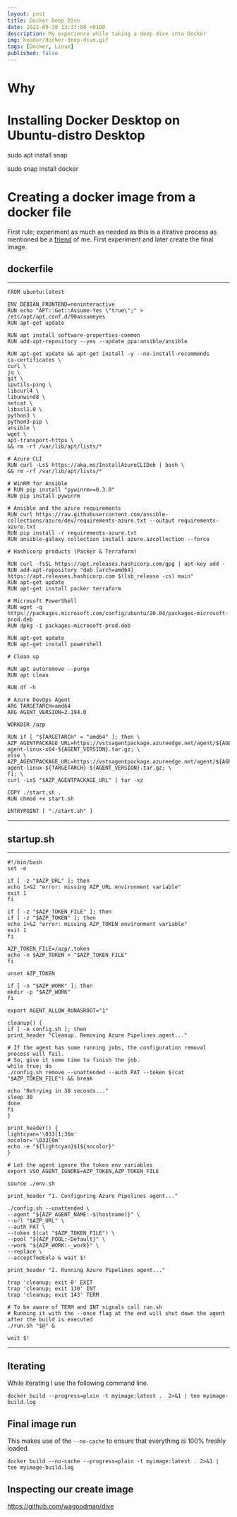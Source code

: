 ```yaml
---
layout: post
title: Docker Deep Dive
date: 2022-09-30 13:37:00 +0100
description: My experience while taking a deep dive into Docker
img: header/docker-deep-dive.gif
tags: [Docker, Linux]
published: false
---
```


# Why

# Installing Docker Desktop on Ubuntu-distro Desktop

sudo apt install snap

sudo snap install docker

# Creating a docker image from a docker file

First rule; experiment as much as needed as this is a itirative process as mentioned be a [friend](https://github.com/wezzynl) of me. First experiment and later create the final image.

## dockerfile
---
    FROM ubuntu:latest

    ENV DEBIAN_FRONTEND=noninteractive
    RUN echo "APT::Get::Assume-Yes \"true\";" > /etc/apt/apt.conf.d/90assumeyes
    RUN apt-get update

    RUN apt install software-properties-common
    RUN add-apt-repository --yes --update ppa:ansible/ansible

    RUN apt-get update && apt-get install -y --no-install-recommends 
    ca-certificates \
    curl \
    jq \
    git \
    iputils-ping \
    libcurl4 \
    libunwind8 \
    netcat \
    libssl1.0 \
    python3 \
    python3-pip \
    ansible \
    wget \
    apt-transport-https \
    && rm -rf /var/lib/apt/lists/*

    # Azure CLI
    RUN curl -LsS https://aka.ms/InstallAzureCLIDeb | bash \
    && rm -rf /var/lib/apt/lists/*

    # WinRM for Ansible
    # RUN pip install "pywinrm>=0.3.0"
    RUN pip install pywinrm

    # Ansible and the azure requirements
    RUN curl https://raw.githubusercontent.com/ansible-collections/azure/dev/requirements-azure.txt --output requirements-azure.txt
    RUN pip install -r requirements-azure.txt
    RUN ansible-galaxy collection install azure.azcollection --force

    # Hashicorp products (Packer & Terraform)

    RUN curl -fsSL https://apt.releases.hashicorp.com/gpg | apt-key add -
    RUN add-apt-repository "deb [arch=amd64] https://apt.releases.hashicorp.com $(lsb_release -cs) main"
    RUN apt-get update
    RUN apt-get install packer terraform

    # Microsoft PowerShell
    RUN wget -q https://packages.microsoft.com/config/ubuntu/20.04/packages-microsoft-prod.deb
    RUN dpkg -i packages-microsoft-prod.deb

    RUN apt-get update
    RUN apt-get install powershell

    # Clean up

    RUN apt autoremove --purge
    RUN apt clean

    RUN df -h

    # Azure DevOps Agent
    ARG TARGETARCH=amd64
    ARG AGENT_VERSION=2.194.0

    WORKDIR /azp

    RUN if [ "$TARGETARCH" = "amd64" ]; then \
    AZP_AGENTPACKAGE_URL=https://vstsagentpackage.azureedge.net/agent/${AGENT_VERSION}/vsts-agent-linux-x64-${AGENT_VERSION}.tar.gz; \
    else \
    AZP_AGENTPACKAGE_URL=https://vstsagentpackage.azureedge.net/agent/${AGENT_VERSION}/vsts-agent-linux-${TARGETARCH}-${AGENT_VERSION}.tar.gz; \
    fi; \
    curl -LsS "$AZP_AGENTPACKAGE_URL" | tar -xz

    COPY ./start.sh .
    RUN chmod +x start.sh

    ENTRYPOINT [ "./start.sh" ]
---

## startup.sh

--- 
    #!/bin/bash
    set -e

    if [ -z "$AZP_URL" ]; then
    echo 1>&2 "error: missing AZP_URL environment variable"
    exit 1
    fi

    if [ -z "$AZP_TOKEN_FILE" ]; then
    if [ -z "$AZP_TOKEN" ]; then
    echo 1>&2 "error: missing AZP_TOKEN environment variable"
    exit 1
    fi

    AZP_TOKEN_FILE=/azp/.token
    echo -n $AZP_TOKEN > "$AZP_TOKEN_FILE"
    fi

    unset AZP_TOKEN

    if [ -n "$AZP_WORK" ]; then
    mkdir -p "$AZP_WORK"
    fi

    export AGENT_ALLOW_RUNASROOT="1"

    cleanup() {
    if [ -e config.sh ]; then
    print_header "Cleanup. Removing Azure Pipelines agent..."

    # If the agent has some running jobs, the configuration removal process will fail.
    # So, give it some time to finish the job.
    while true; do
    ./config.sh remove --unattended --auth PAT --token $(cat "$AZP_TOKEN_FILE") && break

    echo "Retrying in 30 seconds..."
    sleep 30
    done
    fi
    }

    print_header() {
    lightcyan='\033[1;36m'
    nocolor='\033[0m'
    echo -e "${lightcyan}$1${nocolor}"
    }

    # Let the agent ignore the token env variables
    export VSO_AGENT_IGNORE=AZP_TOKEN,AZP_TOKEN_FILE

    source ./env.sh

    print_header "1. Configuring Azure Pipelines agent..."

    ./config.sh --unattended \
    --agent "${AZP_AGENT_NAME:-$(hostname)}" \
    --url "$AZP_URL" \
    --auth PAT \
    --token $(cat "$AZP_TOKEN_FILE") \
    --pool "${AZP_POOL:-Default}" \
    --work "${AZP_WORK:-_work}" \
    --replace \
    --acceptTeeEula & wait $!

    print_header "2. Running Azure Pipelines agent..."

    trap 'cleanup; exit 0' EXIT
    trap 'cleanup; exit 130' INT
    trap 'cleanup; exit 143' TERM

    # To be aware of TERM and INT signals call run.sh
    # Running it with the --once flag at the end will shut down the agent after the build is executed
    ./run.sh "$@" &

    wait $!
---

## Iterating
While iterating I use the following command line.

`docker build --progress=plain -t myimage:latest .  2>&1 | tee myimage-build.log`

## Final image run
This makes use of the `--no-cache` to ensure that everything is 100% freshly loaded.

`docker build --no-cache --progress=plain -t myimage:latest . 2>&1 | tee myimage-build.log`

## Inspecting our create image

https://github.com/wagoodman/dive